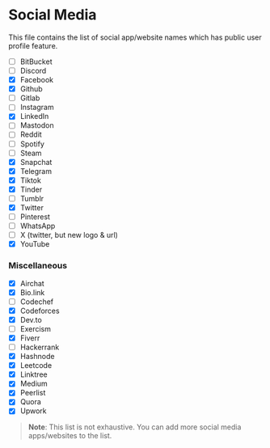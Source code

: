 # Social Media

This file contains the list of social app/website names which has public user profile feature.

-   [ ] BitBucket
-   [ ] Discord
-   [x] Facebook
-   [x] Github
-   [ ] Gitlab
-   [ ] Instagram
-   [x] LinkedIn
-   [ ] Mastodon
-   [ ] Reddit
-   [ ] Spotify
-   [ ] Steam
-   [x] Snapchat
-   [x] Telegram
-   [x] Tiktok
-   [x] Tinder
-   [ ] Tumblr
-   [x] Twitter
-   [ ] Pinterest
-   [ ] WhatsApp
-   [ ] X (twitter, but new logo & url)
-   [x] YouTube

### Miscellaneous

-   [x] Airchat
-   [x] Bio.link
-   [ ] Codechef
-   [x] Codeforces
-   [x] Dev.to
-   [ ] Exercism
-   [x] Fiverr
-   [ ] Hackerrank
-   [x] Hashnode
-   [x] Leetcode
-   [x] Linktree
-   [x] Medium
-   [x] Peerlist
-   [x] Quora
-   [x] Upwork

> **Note**: This list is not exhaustive. You can add more social media apps/websites to the list.
